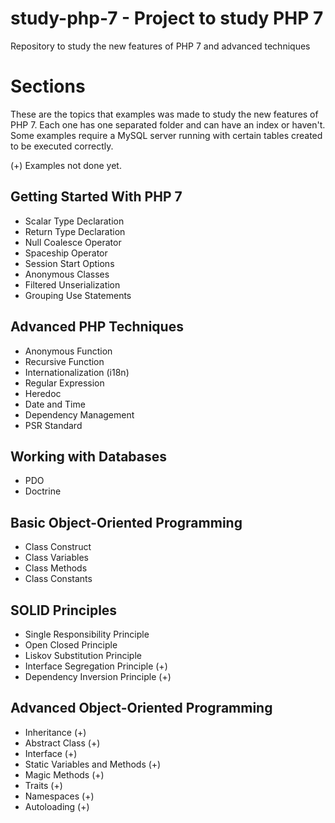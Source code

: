 # study-php-7 - Project to study PHP 7
Repository to study the new features of PHP 7 and advanced techniques

# Sections
These are the topics that examples was made to study the new features of PHP 7. Each one has one separated folder and can have an index or haven't.
Some examples require a MySQL server running with certain tables created to be executed correctly.

(+) Examples not done yet.

## Getting Started With PHP 7
* Scalar Type Declaration
* Return Type Declaration
* Null Coalesce Operator
* Spaceship Operator
* Session Start Options
* Anonymous Classes
* Filtered Unserialization
* Grouping Use Statements

## Advanced PHP Techniques
* Anonymous Function
* Recursive Function
* Internationalization (i18n)
* Regular Expression
* Heredoc
* Date and Time
* Dependency Management
* PSR Standard

## Working with Databases
* PDO
* Doctrine

## Basic Object-Oriented Programming
* Class Construct
* Class Variables
* Class Methods
* Class Constants

## SOLID Principles
* Single Responsibility Principle
* Open Closed Principle
* Liskov Substitution Principle
* Interface Segregation Principle (+)
* Dependency Inversion Principle (+)

## Advanced Object-Oriented Programming
* Inheritance (+)
* Abstract Class (+)
* Interface (+)
* Static Variables and Methods (+)
* Magic Methods (+)
* Traits (+)
* Namespaces (+)
* Autoloading (+)